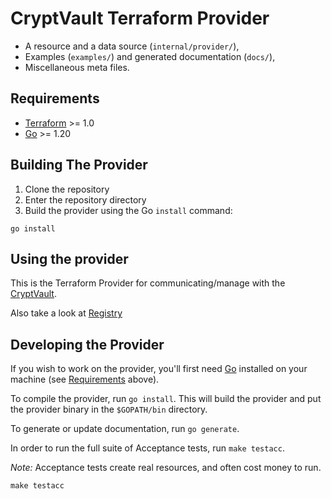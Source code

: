 # CryptVault Terraform Provider 

- A resource and a data source (`internal/provider/`),
- Examples (`examples/`) and generated documentation (`docs/`),
- Miscellaneous meta files.



## Requirements

- [Terraform](https://developer.hashicorp.com/terraform/downloads) >= 1.0
- [Go](https://golang.org/doc/install) >= 1.20

## Building The Provider

1. Clone the repository
1. Enter the repository directory
1. Build the provider using the Go `install` command:

```shell
go install
```

## Using the provider

This is the Terraform Provider for communicating/manage with the [CryptVault](https://cryptvault.cloud).

Also take a look at [Registry](https://registry.terraform.io/providers/cryptvault-cloud/cryptvault/latest/docs)

## Developing the Provider

If you wish to work on the provider, you'll first need [Go](http://www.golang.org) installed on your machine (see [Requirements](#requirements) above).

To compile the provider, run `go install`. This will build the provider and put the provider binary in the `$GOPATH/bin` directory.

To generate or update documentation, run `go generate`.

In order to run the full suite of Acceptance tests, run `make testacc`.

*Note:* Acceptance tests create real resources, and often cost money to run.

```shell
make testacc
```
